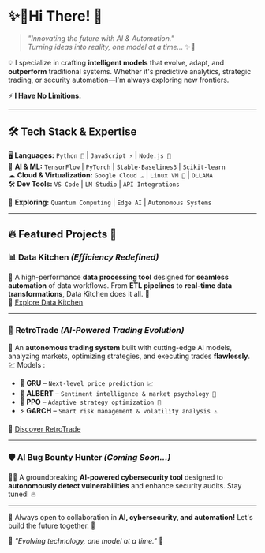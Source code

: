 # ✨🚀Hi There! 👋

> *"Innovating the future with AI & Automation."*  
> *Turning ideas into reality, one model at a time...* ✨🤖

💡 I specialize in crafting **intelligent models** that evolve, adapt, and **outperform** traditional systems. Whether it's predictive analytics, strategic trading, or security automation—I'm always exploring new frontiers.

⚡ **I Have No Limitions.**

---

## 🛠️ Tech Stack & Expertise

🖥 **Languages:** `Python 🐍` | `JavaScript ⚡` | `Node.js 🔗`  
🤖 **AI & ML:** `TensorFlow` | `PyTorch` | `Stable-Baselines3` | `Scikit-learn`  
☁ **Cloud & Virtualization:** `Google Cloud ☁` | `Linux VM 🐧` | `OLLAMA`  
🛠 **Dev Tools:** `VS Code` | `LM Studio` | `API Integrations`  

💾 **Exploring:** `Quantum Computing` | `Edge AI` | `Autonomous Systems`  

---

## 🔥 Featured Projects 🚀

### 📊 **Data Kitchen** *(Efficiency Redefined)*  
🔹 A high-performance **data processing tool** designed for **seamless automation** of data workflows. From **ETL pipelines** to **real-time data transformations**, Data Kitchen does it all. 🚀  
🔗 [Explore Data Kitchen](https://github.com/xRetr00/Data-kitchen)  

---

### 🚀 **RetroTrade** *(AI-Powered Trading Evolution)*  
🤖 An **autonomous trading system** built with cutting-edge AI models, analyzing markets, optimizing strategies, and executing trades **flawlessly**. 💹 Models :

- 🔮 **GRU** – `Next-level price prediction 📈`
- 🧠 **ALBERT** – `Sentiment intelligence & market psychology 🧐`
- 🎯 **PPO** – `Adaptive strategy optimization 🤖`
- ⚡ **GARCH** – `Smart risk management & volatility analysis ⚠️`

🔗 [Discover RetroTrade](https://github.com/xRetr00/retrotrade)  

---

### 🛡 **AI Bug Bounty Hunter** *(Coming Soon...)*  
🕵️‍♂️ A groundbreaking **AI-powered cybersecurity tool** designed to **autonomously detect vulnerabilities** and enhance security audits. Stay tuned! 🔥  

---

💬 Always open to collaboration in **AI, cybersecurity, and automation!** Let's build the future together. 🚀  

🎯 *"Evolving technology, one model at a time."* 🤖

